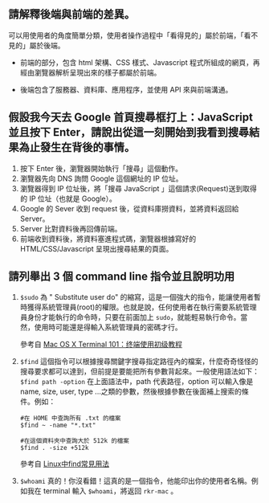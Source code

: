## 請解釋後端與前端的差異。
可以用使用者的角度簡單分類，使用者操作過程中「看得見的」屬於前端，「看不見的」屬於後端。
* 前端的部分，包含 html 架構、CSS 樣式、Javascript 程式所組成的網頁，再經由瀏覽器解析呈現出來的樣子都屬於前端。

* 後端包含了服務器、資料庫、應用程序，並使用 API 來與前端溝通。


## 假設我今天去 Google 首頁搜尋框打上：JavaScript 並且按下 Enter，請說出從這一刻開始到我看到搜尋結果為止發生在背後的事情。
1. 按下 Enter 後，瀏覽器開始執行「搜尋」這個動作。
2. 瀏覽器先向 DNS 詢問 Google 這個網址的 IP 位址。
3. 瀏覽器得到 IP 位址後，將「搜尋 JavaScript 」這個請求(Request)送到取得的 IP 位址（也就是 Google）。
4. Google 的 Sever 收到 request 後，從資料庫撈資料，並將資料返回給 Server。
5. Server 比對資料後再回傳前端。
6. 前端收到資料後，將資料塞進程式碼，瀏覽器根據寫好的 HTML/CSS/Javascript 呈現出搜尋結果的頁面。


## 請列舉出 3 個 command line 指令並且說明功用
1. `$sudo`
    為 " Substitute user do" 的縮寫，這是一個強大的指令，能讓使用者暫時獲得系統管理員(root)的權限。也就是說，任何使用者在執行需要系統管理員身份才能執行的命令時，只要在前面加上 `sudo`，就能輕易執行命令。當然，使用時可能還是得輸入系統管理員的密碼才行。
    
    參考自 [Mac OS X Terminal 101：终端使用初级教程](https://www.renfei.org/blog/mac-os-x-terminal-101.html)
2. `$find`
    這個指令可以根據搜尋關鍵字搜尋指定路徑內的檔案，什麼奇奇怪怪的搜尋要求都可以達到，但前提是要能把所有參數背起來。一般使用語法如下：
    `$find path -option`
    在上面語法中，path 代表路徑，option 可以輸入像是 name, size, user, type ...之類的參數，然後根據參數在後面補上搜索的條件。例如：
    ```
    #在 HOME 中查詢所有 .txt 的檔案
    $find ~ -name "*.txt"
    
    #在這個資料夾中查詢大於 512k 的檔案
    $find . -size +512k
    ```
    參考自 [Linux中find常見用法](https://blog.xuite.net/lidj37/twblog/179517563-Linux%E4%B8%ADfind%E5%B8%B8%E8%A6%8B%E7%94%A8%E6%B3%95)
3. `$whoami`
    真的！你沒看錯！這真的是一個指令，他能印出你的使用者名稱。例如我在 terminal 輸入 `$whoami`，將返回 `rkr-mac` 。